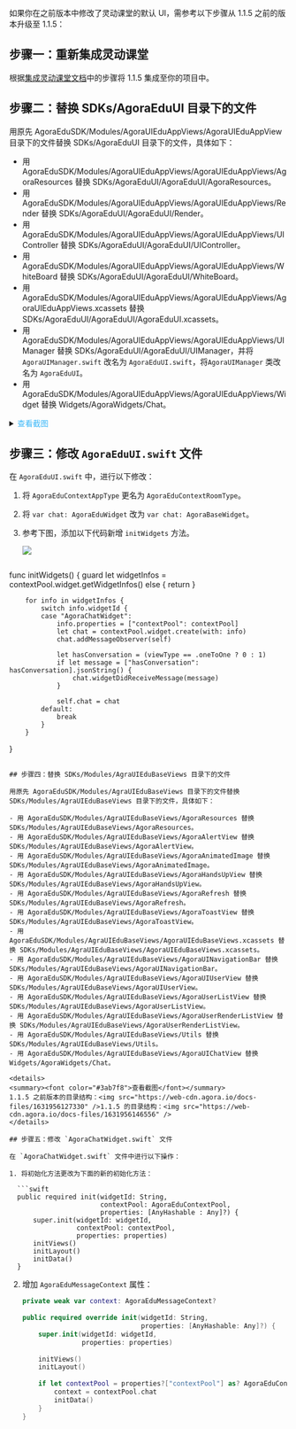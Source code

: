 如果你在之前版本中修改了灵动课堂的默认 UI，需参考以下步骤从 1.1.5 之前的版本升级至 1.1.5：

## 步骤一：重新集成灵动课堂

根据[集成灵动课堂文档](/cn/agora-class/agora_class_integrate_ios?platform=iOS#change_default_ui)中的步骤将 1.1.5 集成至你的项目中。

## 步骤二：替换 SDKs/AgoraEduUI 目录下的文件

用原先 AgoraEduSDK/Modules/AgoraUIEduAppViews/AgoraUIEduAppView 目录下的文件替换 SDKs/AgoraEduUI 目录下的文件，具体如下：

- 用 AgoraEduSDK/Modules/AgoraUIEduAppViews/AgoraUIEduAppViews/AgoraResources 替换 SDKs/AgoraEduUI/AgoraEduUI/AgoraResources。
- 用 AgoraEduSDK/Modules/AgoraUIEduAppViews/AgoraUIEduAppViews/Render 替换 SDKs/AgoraEduUI/AgoraEduUI/Render。
- 用 AgoraEduSDK/Modules/AgoraUIEduAppViews/AgoraUIEduAppViews/UIController 替换 SDKs/AgoraEduUI/AgoraEduUI/UIController。
- 用 AgoraEduSDK/Modules/AgoraUIEduAppViews/AgoraUIEduAppViews/WhiteBoard 替换 SDKs/AgoraEduUI/AgoraEduUI/WhiteBoard。
- 用 AgoraEduSDK/Modules/AgoraUIEduAppViews/AgoraUIEduAppViews/AgoraUIEduAppViews.xcassets 替换 SDKs/AgoraEduUI/AgoraEduUI/AgoraEduUI.xcassets。
- 用 AgoraEduSDK/Modules/AgoraUIEduAppViews/AgoraUIEduAppViews/UIManager 替换 SDKs/AgoraEduUI/AgoraEduUI/UIManager，并将 `AgoraUIManager.swift` 改名为 `AgoraEduUI.swift`，将`AgoraUIManager` 类改名为 `AgoraEduUI`。
- 用 AgoraEduSDK/Modules/AgoraUIEduAppViews/AgoraUIEduAppViews/Widget 替换 Widgets/AgoraWidgets/Chat。

<details>
<summary><font color="#3ab7f8">查看截图</font></summary>
1.1.5 之前版本的目录结构：<img src="https://web-cdn.agora.io/docs-files/1631955899733" />1.1.5 的目录结构：<img src="https://web-cdn.agora.io/docs-files/1631955832457" />
</details>

## 步骤三：修改 `AgoraEduUI.swift` 文件

在 `AgoraEduUI.swift` 中，进行以下修改：

1. 将 `AgoraEduContextAppType` 更名为 `AgoraEduContextRoomType`。
2. 将 `var chat: AgoraEduWidget` 改为 `var chat: AgoraBaseWidget`。
3. 参考下图，添加以下代码新增 `initWidgets` 方法。

    ![](https://web-cdn.agora.io/docs-files/1631956034236)

      ```swift
func initWidgets() {
        guard let widgetInfos = contextPool.widget.getWidgetInfos() else {
            return
        }
         
        for info in widgetInfos {
            switch info.widgetId {
            case "AgoraChatWidget":
                info.properties = ["contextPool": contextPool]
                let chat = contextPool.widget.create(with: info)
                chat.addMessageObserver(self)
                 
                let hasConversation = (viewType == .oneToOne ? 0 : 1)
                if let message = ["hasConversation": hasConversation].jsonString() {
                    chat.widgetDidReceiveMessage(message)
                }
                 
                self.chat = chat
            default:
                break
            }
        }
}
 ```
	
## 步骤四：替换 SDKs/Modules/AgraUIEduBaseViews 目录下的文件

用原先 AgoraEduSDK/Modules/AgraUIEduBaseViews 目录下的文件替换 SDKs/Modules/AgraUIEduBaseViews 目录下的文件，具体如下：

- 用 AgoraEduSDK/Modules/AgraUIEduBaseViews/AgoraResources 替换 SDKs/Modules/AgraUIEduBaseViews/AgoraResources。
- 用 AgoraEduSDK/Modules/AgraUIEduBaseViews/AgoraAlertView 替换 SDKs/Modules/AgraUIEduBaseViews/AgoraAlertView。
- 用 AgoraEduSDK/Modules/AgraUIEduBaseViews/AgoraAnimatedImage 替换 SDKs/Modules/AgraUIEduBaseViews/AgoraAnimatedImage。
- 用 AgoraEduSDK/Modules/AgraUIEduBaseViews/AgoraHandsUpView 替换 SDKs/Modules/AgraUIEduBaseViews/AgoraHandsUpView。
- 用 AgoraEduSDK/Modules/AgraUIEduBaseViews/AgoraRefresh 替换 SDKs/Modules/AgraUIEduBaseViews/AgoraRefresh。
- 用 AgoraEduSDK/Modules/AgraUIEduBaseViews/AgoraToastView 替换 SDKs/Modules/AgraUIEduBaseViews/AgoraToastView。
- 用 AgoraEduSDK/Modules/AgraUIEduBaseViews/AgoraUIEduBaseViews.xcassets 替换 SDKs/Modules/AgraUIEduBaseViews/AgoraUIEduBaseViews.xcassets。
- 用 AgoraEduSDK/Modules/AgraUIEduBaseViews/AgoraUINavigationBar 替换 SDKs/Modules/AgraUIEduBaseViews/AgoraUINavigationBar。
- 用 AgoraEduSDK/Modules/AgraUIEduBaseViews/AgoraUIUserView 替换 SDKs/Modules/AgraUIEduBaseViews/AgoraUIUserView。
- 用 AgoraEduSDK/Modules/AgraUIEduBaseViews/AgoraUserListView 替换 SDKs/Modules/AgraUIEduBaseViews/AgoraUserListView。
- 用 AgoraEduSDK/Modules/AgraUIEduBaseViews/AgoraUserRenderListView 替换 SDKs/Modules/AgraUIEduBaseViews/AgoraUserRenderListView。
- 用 AgoraEduSDK/Modules/AgraUIEduBaseViews/Utils 替换 SDKs/Modules/AgraUIEduBaseViews/Utils。
- 用 AgoraEduSDK/Modules/AgraUIEduBaseViews/AgoraUIChatView 替换 Widgets/AgoraWidgets/Chat。

<details>
 <summary><font color="#3ab7f8">查看截图</font></summary>
1.1.5 之前版本的目录结构：<img src="https://web-cdn.agora.io/docs-files/1631956127330" />1.1.5 的目录结构：<img src="https://web-cdn.agora.io/docs-files/1631956146556" />
</details>   

## 步骤五：修改 `AgoraChatWidget.swift` 文件

在 `AgoraChatWidget.swift` 文件中进行以下操作：

1. 将初始化方法更改为下面的新的初始化方法：

   ```swift
   public required init(widgetId: String,
                        contextPool: AgoraEduContextPool,
                        properties: [AnyHashable : Any]?) {
       super.init(widgetId: widgetId,
                  contextPool: contextPool,
                  properties: properties)
       initViews()
       initLayout()
       initData()
   }
   ```

2. 增加 `AgoraEduMessageContext` 属性：

   ```swift
   private weak var context: AgoraEduMessageContext?
    
   public required override init(widgetId: String,
                                 properties: [AnyHashable: Any]?) {
       super.init(widgetId: widgetId,
                  properties: properties)
        
       initViews()
       initLayout()
        
       if let contextPool = properties?["contextPool"] as? AgoraEduContextPool {
           context = contextPool.chat
           initData()
       }
   }
   ```